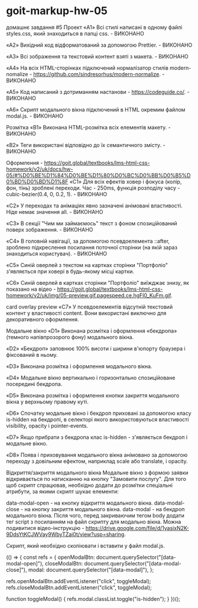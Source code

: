 # goit-markup-hw-05
домашнє завдання #5
Проект
«A1» Всі стилі написані в одному файлі styles.css, який знаходиться в папці css. - ВИКОНАНО

«A2» Вихідний код відформатований за допомогою Prettier. - ВИКОНАНО

«A3» Всі зображення та текстовий контент взяті з макета. - ВИКОНАНО

«A4» На всіх HTML-сторінках підключений нормалізатор стилів modern-nomalize - https://github.com/sindresorhus/modern-normalize. - ВИКОНАНО

«A5» Код написаний з дотриманням настанови - https://codeguide.co/. - ВИКОНАНО

«A6» Скрипт модального вікна підключений в HTML окремим файлом modal.js. - ВИКОНАНО

Розмітка
«B1» Виконана HTML-розмітка всіх елементів макету. - ВИКОНАНО

«B2» Теги використані відповідно до їх семантичного змісту. - ВИКОНАНО

Оформлення - https://goit.global/textbooks/lms-html-css-homework/v2/uk/docs/hw-05/#%D0%BE%D1%84%D0%BE%D1%80%D0%BC%D0%BB%D0%B5%D0%BD%D0%BD%D1%8F
«C1» Для всіх ефектів ховер і фокуса (колір, фон, тінь) зроблені переходи. Час - 250ms, функція розподілу часу - cubic-bezier(0.4, 0, 0.2, 1). - ВИКОНАНО

«C2» У переходах та анімаціях явно зазначені анімовані властивості. Ніде немає значення all. - ВИКОНАНО

«C3» В секції "Чим ми займаємось" текст з фоном спозиційований поверх зображення. - ВИКОНАНО

«C4» В головній навігації, за допомогою псевдоелемента ::after, зроблено підкреслення посилання поточної сторінки (на якій зараз знаходиться користувач). - ВИКОНАНО

«C5» Синій оверлей з текстом на картках сторінки "Портфоліо" з'являється при ховері в будь-якому місці картки.

«C6» Синій оверлей в картках сторінки "Портфоліо" виїжджає знизу, як показано на відео - https://goit.global/textbooks/lms-html-css-homework/v2/uk/img/05-preview.gif.pagespeed.ce.hgFI0_KuFm.gif.

card overlay preview
«C7» У псевдоелементів відсутній текстовий контент у властивості content. Вони використані виключно для декоративного оформлення.

Модальне вікно
«D1» Виконана розмітка і оформлення «бекдропа» (темного напівпрозорого фону) модального вікна.

«D2» «Бекдроп» заповнює 100% висоти і ширини в'юпорту браузера і фіксований в ньому.

«D3» Виконана розмітка і оформлення модального вікна.

«D4» Модальне вікно вертикально і горизонтально спозиційоване посередині бекдропа.

«D5» Виконана розмітка і оформлення кнопки закриття модального вікна у верхньому правому куті.

«D6» Спочатку модальне вікно і бекдроп приховані за допомогою класу is-hidden на бекдропі, в селекторі якого використовуються властивості visibility, opacity і pointer-events.

«D7» Якщо прибрати з бекдропа клас is-hidden - з'являється бекдроп і модальне вікно.

«D8» Поява і приховування модального вікна анімовано за допомогою переходу з довільним ефектом, наприклад scale або translate, і opacity.

Відкриття/закриття модального вікна
Модальне вікно з формою заявки відкривається по натисканню на кнопку "Замовити послугу". Для того щоб скрипт спрацював, необхідно додати до розмітки спеціальні атрибути, за якими скрипт шукає елементи:

data-modal-open - на кнопку відкриття модального вікна.
data-modal-close - на кнопку закриття модального вікна.
data-modal - на бекдроп модального вікна.
Після чого, перед закриваючим тегом body додати тег script з посиланням на файл скрипту для модально вікна. Можна подивитися відео-інструкцію - https://drive.google.com/file/d/1yasixN2K-9DdsYtKCJWVay9WbyTZai0t/view?usp=sharing.

<body>
  <!-- Вся твоя розмітка, включно з розміткою модалки -->

  <!-- Ставимо перед закриваючим тегом body -->
  <script src="./js/modal.js"></script>
</body>

Скрипт, який необхідно скопіювати і вставити у файл modal.js.

(() => {
  const refs = {
    openModalBtn: document.querySelector("[data-modal-open]"),
    closeModalBtn: document.querySelector("[data-modal-close]"),
    modal: document.querySelector("[data-modal]"),
  };

  refs.openModalBtn.addEventListener("click", toggleModal);
  refs.closeModalBtn.addEventListener("click", toggleModal);

  function toggleModal() {
    refs.modal.classList.toggle("is-hidden");
  }
})();